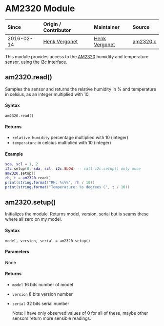 # AM2320 Module
| Since  | Origin / Contributor  | Maintainer  | Source  |
| :----- | :-------------------- | :---------- | :------ |
| 2016-02-14 | [Henk Vergonet](https://github.com/hvegh) | [Henk Vergonet](https://github.com/hvegh) | [am2320.c](../../app/modules/am2320.c)|


This module provides access to the [AM2320](https://akizukidenshi.com/download/ds/aosong/AM2320.pdf) humidity and temperature sensor, using the i2c interface.

## am2320.read()
Samples the sensor and returns the relative humidity in % and temperature in celsius, as an integer multiplied with 10.

#### Syntax
`am2320.read()`

#### Returns
- `relative humidity` percentage multiplied with 10 (integer)
- `temperature` in celcius multiplied with 10 (integer)

#### Example
```lua
sda, scl = 1, 2
i2c.setup(0, sda, scl, i2c.SLOW) -- call i2c.setup() only once
am2320.setup()
rh, t = am2320.read()
print(string.format("RH: %s%%", rh / 10))
print(string.format("Temperature: %s degrees C", t / 10))
```

## am2320.setup()
Initializes the module. Returns model, version, serial but is seams these where all zero on my model.

#### Syntax
`model, version, serial = am2320.setup()`

#### Parameters
None

#### Returns
- `model`  16 bits number of model
- `version`  8 bits version number
- `serial`  32 bits serial number

   Note: I have only observed values of 0 for all of these, maybe other sensors return more sensible readings.
